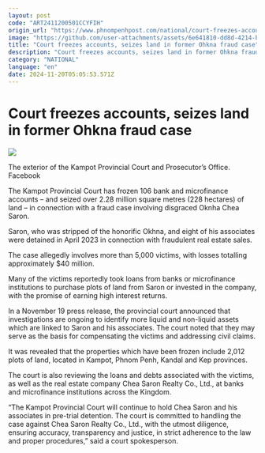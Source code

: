 ```yaml
---
layout: post
code: "ART2411200501CCYFIH"
origin_url: "https://www.phnompenhpost.com/national/court-freezes-accounts-seizes-land-in-former-ohkna-fraud-case"
image: "https://github.com/user-attachments/assets/6e641810-dd8d-4214-bb61-049d6959ea8d"
title: "Court freezes accounts, seizes land in former Ohkna fraud case"
description: "​​Court freezes accounts, seizes land in former Ohkna fraud case​"
category: "NATIONAL"
language: "en"
date: 2024-11-20T05:05:53.571Z
---
```


# Court freezes accounts, seizes land in former Ohkna fraud case

![](https://github.com/user-attachments/assets/c53977b1-bbec-4c40-903c-3ff02955412e)

The exterior of the Kampot Provincial Court and Prosecutor’s Office. Facebook

The Kampot Provincial Court has frozen 106 bank and microfinance accounts – and seized over 2.28 million square metres (228 hectares) of land – in connection with a fraud case involving disgraced Oknha Chea Saron. 

Saron, who was stripped of the honorific Okhna, and eight of his associates were detained in April 2023 in connection with fraudulent real estate sales. 

The case allegedly involves more than 5,000 victims, with losses totalling approximately $40 million.

Many of the victims reportedly took loans from banks or microfinance institutions to purchase plots of land from Saron or invested in the company, with the promise of earning high interest returns.

In a November 19 press release, the provincial court announced that investigations are ongoing to identify more liquid and non-liquid assets which are linked to Saron and his associates. The court noted that they may serve as the basis for compensating the victims and addressing civil claims.

It was revealed that the properties which have been frozen include 2,012 plots of land, located in Kampot, Phnom Penh, Kandal and Kep provinces. 

The court is also reviewing the loans and debts associated with the victims, as well as the real estate company Chea Saron Realty Co., Ltd., at banks and microfinance institutions across the Kingdom.

“The Kampot Provincial Court will continue to hold Chea Saron and his associates in pre-trial detention. The court is committed to handling the case against Chea Saron Realty Co., Ltd., with the utmost diligence, ensuring accuracy, transparency and justice, in strict adherence to the law and proper procedures,” said a court spokesperson.